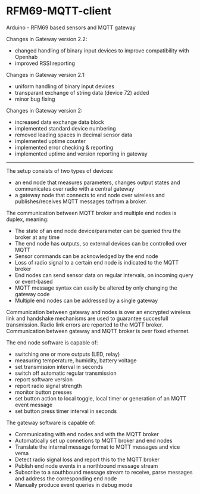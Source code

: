 RFM69-MQTT-client
================

Arduino - RFM69 based sensors and MQTT gateway 

Changes in Gateway version 2.2:
- changed handling of binary input devices to improve compatibility with Openhab
- improved RSSI reporting


Changes in Gateway version 2.1:
- uniform handling of binary input devices
- transparant exchange of string data (device 72) added
- minor bug fixing

Changes in Gateway version 2:
- increased data exchange data block
- implemented standard device numbering
- removed leading spaces in decimal sensor data
- implemented uptime counter
- implemented error checking & reporting
- implemented uptime and version reporting in gateway

____________________________________________________________________________________________________________________
The setup consists of two types of devices:

- an end node that measures parameters, changes output states and communicates over radio with a central gateway
- a gateway node that connects to end node over wireless and publishes/receives MQTT messages to/from a broker.

The communication between MQTT broker and multiple end nodes is duplex, meaning:
- The state of an end node device/parameter can be queried thru the broker at any time
- The end node has outputs, so external devices can be controlled over MQTT
- Sensor commands can be acknowledged by the end node
- Loss of radio signal to a certain end node is indicated to the MQTT broker
- End nodes can send sensor data on regular intervals, on incoming query or event-based
- MQTT message syntax can easily be altered by only changing the gateway code
- Multiple end nodes can be addressed by a single gateway

Communication between gateway and nodes is over an encrypted wireless link and handshake mechanisms are used to guarantee succesfull transmission. Radio link errors are reported to the MQTT broker.
Communication between gateway and MQTT broker is over fixed ethernet.

The end node software is capable of:
- switching one or more outputs (LED, relay)
- measuring temperature, humidity, battery voltage
- set transmission interval in seconds
- switch off automatic regular transmission
- report software version
- report radio signal strength
- monitor button presses 
- set button action to local toggle, local timer or generation of an MQTT event message
- set button press timer interval in seconds

The gateway software is capable of:
- Communicating with end nodes and with the MQTT broker
- Automatically set up connetions tp MQTT broker and end nodes
- Translate the internal message format to MQTT messages and vice versa
- Detect radio signal loss and report this to the MQTT broker
- Publish end node events in a northbound message stream
- Subscribe to a southbound message stream to receive, parse messages and address the corresponding end node
- Manually produce event queries in debug mode

